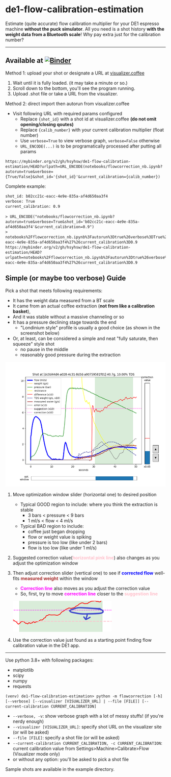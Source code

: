 # de1-flow-calibration-estimation

Estimate (quite accurate) flow calibration multiplier for your DE1 espresso machine **without the puck simulator**.
All you need is a shot history **with the weight data from a Bluetooth scale**!
Why pay extra just for the calibration number? 

---

## Available at [![Binder](https://mybinder.org/badge_logo.svg)](https://mybinder.org/v2/gh/hsyhsw/de1-flow-calibration-estimation/HEAD?urlpath=notebooks%2Fflowcorrection_nb.ipynb%3Fautorun%3Dtrue)

Method 1: upload your shot or designate a URL at [visualizer.coffee](https://visualizer.coffee)
1. Wait until it is fully loaded. (it may take a minute or so.)
1. Scroll down to the bottom, you'll see the program running.
1. Upload .shot file or take a URL from the visualizer.

Method 2: direct import then autorun from visualizer.coffee
- Visit following URL with required params configured
  - Replace ```{shot_id}``` with a shot id at visualizer.coffee **(do not omit opening/closing qoutes)**
  - Replace ```{calib_number}``` with your current calibration multiplier (float number)
  - Use ```verbose=True``` to view verbose graph, ```verbose=False``` otherwise
  - ```URL_ENCODE(...)``` is to be programatically processed after putting all params
```
https://mybinder.org/v2/gh/hsyhsw/de1-flow-calibration-estimation/HEAD?urlpath=URL_ENCODE(notebooks/flowcorrection_nb.ipynb?autorun=true&verbose={True/False}&shot_id='{shot_id}'&current_calibration={calib_number})
```
Complete example:
```
shot_id: b02cc21c-eacc-4e9e-835a-af4d650aa3f4
verbose: True
current_calibration: 0.9

> URL_ENCODE("notebooks/flowcorrection_nb.ipynb?autorun=true&verbose=True&shot_id='b02cc21c-eacc-4e9e-835a-af4d650aa3f4'&current_calibration=0.9")
> notebooks%2Fflowcorrection_nb.ipynb%3Fautorun%3Dtrue%26verbose%3DTrue%26shot_id%3D%27b02cc21c-eacc-4e9e-835a-af4d650aa3f4%27%26current_calibration%3D0.9
https://mybinder.org/v2/gh/hsyhsw/de1-flow-calibration-estimation/HEAD?urlpath=notebooks%2Fflowcorrection_nb.ipynb%3Fautorun%3Dtrue%26verbose%3DTrue%26shot_id%3D%27b02cc21c-eacc-4e9e-835a-af4d650aa3f4%27%26current_calibration%3D0.9
```

## Simple (or maybe too verbose) Guide

Pick a shot that meets following requirements:
- It has the weight data measured from a BT scale
- It came from an actual coffee extraction
  (<span style="font-weight:bold">not from like a calibration basket</span>),
- And it was stable without a massive channeling or so
- It has a pressure declining stage towards the end
  - "Londinium style" profile is usually a good choice (as shown in the screenshot below)
- Or, at least, can be considered a simple and neat "fully saturate, then squeeze" style shot
  - no pause in the middle
  - reasonably good pressure during the extraction  

![flowcorrection](figure.png)

1. Move optimization window slider (horizontal one) to desired position
    - Typical GOOD region to include: where you think the extraction is stable
      - 3 bars < pressure < 9 bars
      - 1 ml/s < flow < 4 ml/s
    - Typical BAD region to include:
      - coffee just began dropping
      - flow or weight value is spiking
      - pressure is too low (like under 2 bars)
      - flow is too low (like under 1 ml/s)

1. Suggested correction value(<span style="color:pink;font-weight:bold">horizontal pink line</span>)
   also changes as you adjust the optimization window
   
1. Then adjust correction slider (vertical one) to see if <span style="color:blue;font-weight:bold">corrected flow</span>
   well-fits <span style="color:brown;font-weight:bold">measured weight</span> within the window
   - <span style="color:magenta;font-weight:bold">Correction line</span>
    also moves as you adjust the correction value
   - So, first, try to move <span style="color:magenta;font-weight:bold">correction line</span>
     closer to the <span style="color:pink;font-weight:bold">suggestion line</span>

    ![move_correction_line](figure_correction.png)   

1. Use the correction value just found as a starting point finding flow calibration value in the DE1 app.

---

Use python 3.8+ with following packages:
- matplotlib
- scipy
- numpy
- requests

``` 
(venv) de1-flow-calibration-estimation> python -m flowcorrection [-h] [--verbose] [--visualizer [VISUALIZER_URL] | --file [FILE]] [--current-calibration CURRENT_CALIBRATION]
```
- `--verbose, -v`: show verbose graph with a lot of messy stuffs! (if you're nerdy enough)
- `--visualizer [VISUALIZER_URL]`: specify shot URL on the visualizer site (or will be asked)
- `--file [FILE]`: specify a shot file (or will be asked) 
- `--current-calibration CURRENT_CALIBRATION, -c CURRENT_CALIBRATION`: current calibration value from Settings>Machine>Calibrate>Flow (Visualizer mode only)  
- or without any option: you'll be asked to pick a shot file

Sample shots are available in the example directory.
